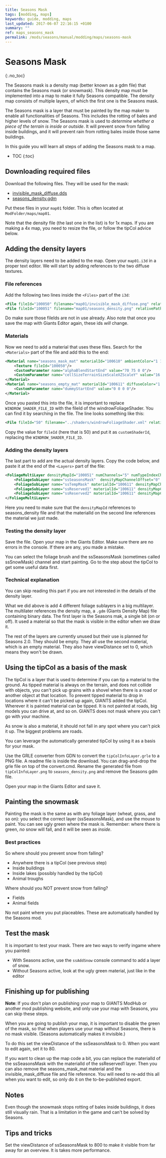 ```yaml
---
title: Seasons Mask
tags: [modding, maps]
keywords: guide, modding, maps
last_updated: 2017-06-07 22:16:15 +0100
summary: ""
ref: maps_seasons_mask
permalink: /mods/seasons/manual/modding/maps/seasons-mask
---
```


# Seasons Mask
{:.no_toc}

The Seasons mask is a density map (better known as a gdm file) that contains the Seasons mask (or snowmask). This density map must be implemented into a map to make it fully Seasons compatible.
The density map consists of multiple layers, of which the first one is the Seasons mask.

The Seasons mask is a layer that must be painted by the map maker to enable all functionalities of Seasons. This includes the rotting of bales and higher levels of snow. The Seasons mask is used to *determine whether a piece of the terrain is inside or outside*. It will prevent snow from falling inside buildings, and it will prevent rain from rotting bales inside those same buildings.

In this guide you will learn all steps of adding the Seasons mask to a map.

* TOC
{:toc}

## Downloading required files

Download the following files. They will be used for the mask:
- [invisible_mask_diffuse.dds](https://github.com/RealismusModding/FS17_seasons/raw/develop/modding/snowMask/map01/invisible_mask_diffuse.dds)
- [seasons_density.gdm](https://github.com/RealismusModding/FS17_seasons/raw/develop/modding/snowMask/map01/seasons_density.gdm)

Put these files in your `map01` folder. This is often located at `ModFolder/maps/map01`.

Note that the density file (the last one in the list) is for 1x maps. If you are making a 4x map, you need to resize the file, or follow the tipCol advice below.

## Adding the density layers

The density layers need to be added to the map. Open your `map01.i3d` in a proper text editor. We will start by adding references to the two diffuse textures.

### File references

Add the following two lines inside the `<Files>` part of the `i3d`:
```xml
<File fileId="100050" filename="map01/invisible_mask_diffuse.png" relativePath="true"/>
<File fileId="100051" filename="map01/seasons_density.png" relativePath="true"/>
```

Do make sure those fileIds are not in use already. Also note that once you save the map with Giants Editor again, these ids _will_ change.

### Materials

Now we need to add a material that uses these files. Search for the `<Materials>` part of the file and add this to the end:

```xml
<Material name="seasons_mask_mat" materialId="100610" ambientColor="1 1 1" customShaderId="WINDROW_SHADER_FILE_ID">
    <Texture fileId="100050"/>
    <CustomParameter name="alphaBlendStartEnd" value="70 75 0 0"/>
    <CustomParameter name="cellSizeTerrainSizeScaleXZScaleY" value="16 1024 2 255"/>
</Material>
<Material name="seasons_empty_mat" materialId="100611" diffuseColor="1 1 1 1" ambientColor="1 1 1">
    <CustomParameter name="dummyStartEnd" value="0 0 0 0"/>
</Material>
```

Once you pasted this into the file, it is important to replace `WINDROW_SHADER_FILE_ID` with the fileId of the windrowFoliageShader. You can find it by searching in the file. The line looks something like this:

```xml
<File fileId="50" filename="../shaders/windrowFoliageShader.xml" relative="true" />
```

Copy the value for `fileId` (here that is 50) and put it as `customShaderId`, replacing the `WINDROW_SHADER_FILE_ID`.

### Adding the density layers

The last part to add are the actual density layers. Copy the code below, and paste it at the end of the `<Layers>` part of the file:

```xml
<FoliageMultiLayer densityMapId="100051" numChannels="5" numTypeIndexChannels="0">`
    <FoliageSubLayer name="ssSeasonsMask"  densityMapChannelOffset="0" numDensityMapChannels="1" materialId="100610" cellSize="8" viewDistance="80" objectMask="16711935" decalLayer="0" atlasSize="1" atlasOffsets="1 0" numBlocksPerUnitDefault="1.8" numBlocksPerUnitMin="1.8" numBlocksPerUnitMax="1.8" width="0.8" height="0.3" widthVariance="0.1" heightVariance="0.1" horizontalPositionVariance="0.3" blockShapeId="1"/>
    <FoliageSubLayer name="ssTempMask" materialId="100611" densityMapChannelOffset="1" numDensityMapChannels="1" cellSize="8" viewDistance="0"  terrainOffset="0.0" objectMask="0" atlasSize="1" numBlocksPerUnit="0" width="0" widthVariance="0" heightVariance="0" horizontalPositionVariance="0" height="0" />
    <FoliageSubLayer name="ssReserved1" materialId="100611" densityMapChannelOffset="2" numDensityMapChannels="1" cellSize="8" viewDistance="0"  terrainOffset="0.0" objectMask="0" atlasSize="1" numBlocksPerUnit="0" width="0" widthVariance="0" heightVariance="0" horizontalPositionVariance="0" height="0" />
    <FoliageSubLayer name="ssReserved2" materialId="100611" densityMapChannelOffset="3" numDensityMapChannels="2" cellSize="8" viewDistance="0"  terrainOffset="0.0" objectMask="0" atlasSize="1" numBlocksPerUnit="0" width="0" widthVariance="0" heightVariance="0" horizontalPositionVariance="0" height="0" />
</FoliageMultiLayer>
```

Here you need to make sure that the `densityMapId` references to seasons_density file and that the materialId on the second line references the material we just made.


### Testing the density layer

Save the file. Open your map in the Giants Editor. Make sure there are no errors in the console. If there are any, you made a mistake.

You can select the foliage brush and the ssSeasonsMask (sometimes called ssSnowMask) channel and start painting. Go to the step about the tipCol to get some useful data first.

### Technical explanation

You can skip reading this part if you are not interested in the details of the density layer.

What we did above is add 4 different foliage sublayers in a big multilayer. The multilater references the density map, a `.gdm` (Giants Density Map) file containing binary data. The first layer is the Seasons mak, a single bit (on or off). It used a material so that the mask is visible in the editor when we draw it.

The rest of the layers are currently unused but their use is planned for Seasons 2.0. They should be empty. They all use the second material, which is an empty material. They also have viewDistance set to 0, which means they won't be drawn.

## Using the tipCol as a basis of the mask

The tipCol is a layer that is used to determine if you can tip a material to the ground. As tipped material is always on the terrain, and does not collide with objects, you can't pick up grains with a shovel when there is a road or another object at that location. To prevent tipped material to drop in locations where it can't be picked up again, GIANTS added the tipCol. Wherever it is painted material can be tipped. It is not painted at roads, big models you can drive at, and so on. GIANTS does not mask where you can't go with your machine.

As snow is also a material, it should not fall in any spot where you can't pick it up. The biggest problems are roads.

You can leverage the automatically generated tipCol by using it as a basis for your mask.

Use the GRLE converter from GDN to convert the `tipColInfoLayer.grle` to a PNG file. A readme file is inside the download. You can drag-and-drop the grle file on top of the convert.cmd.
Rename the generated file from `tipColInfoLayer.png` to `seasons_density.png` and remove the Seasons gdm file.

Open your map in the Giants Editor and save it.

## Painting the snowmask

Painting the mask is the same as with any foliage layer (wheat, grass, and so on): you select the correct layer (ssSeasonsMask), and use the mouse to paint.
You can see ugly green where the mask is. Remember: where there is green, _no_ snow will fall, and it will be seen as _inside_.

### Best practices

So where should you prevent snow from falling?

- Anywhere there is a tipCol (see previous step)
- Inside buildings
- Inside lakes (possibly handled by the tipCol)
- Animal troughs

Where should you NOT prevent snow from falling?

- Fields
- Animal fields

No not paint where you put placeables. These are automatically handled by the Seasons mod.

## Test the mask

It is important to test your mask. There are two ways to verify ingame where you painted:

- With Seasons active, use the `ssAddSnow` console command to add a layer of snow.
- Without Seasons active, look at the ugly green material, just like in the editor

## Finishing up for publishing

**Note**: If you don't plan on publishing your map to GIANTS ModHub or another mod publishing website, and only use your map with Seasons, you can skip these steps.

When you are going to publish your map, it is important to disable the green of the mask, so that when players use your map without Seasons, there is no mask visible. (Seasons automatically makes it invisible.)

To do this set the viewDistance of the ssSeasonsMask to 0. When you want to edit again, set it to 80.

If you want to clean up the map code a bit, you can replace the materialId of the ssSeasonsMask with the materialId of the ssReserved1 layer. Then you can also remove the seasons_mask_mat material and the invisible_mask_diffuse file and file reference. You will need to re-add this all when you want to edit, so only do it on the to-be-published export.

## Notes

Even though the snowmask stops rotting of bales inside buildings, it does still visually rain. That is a limitation in the game and can't be solved by Seasons.

## Tips and tricks

Set the viewDistance of ssSeasonsMask to 800 to make it visible from far away for an overview. It is takes more performance.
